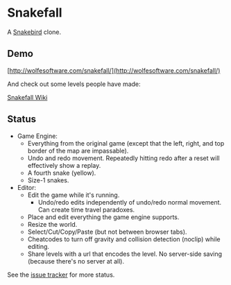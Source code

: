 # Snakefall

A [Snakebird](http://snakebird.noumenongames.com/) clone.

## Demo

[http://wolfesoftware.com/snakefall/](http://wolfesoftware.com/snakefall/)

And check out some levels people have made:

[Snakefall Wiki](https://github.com/thejoshwolfe/snakefall/wiki)

## Status

* Game Engine:
  * Everything from the original game (except that the left, right, and top border of the map are impassable).
  * Undo and redo movement. Repeatedly hitting redo after a reset will effectively show a replay.
  * A fourth snake (yellow).
  * Size-1 snakes.
* Editor:
  * Edit the game while it's running.
    * Undo/redo edits independently of undo/redo normal movement. Can create time travel paradoxes.
  * Place and edit everything the game engine supports.
  * Resize the world.
  * Select/Cut/Copy/Paste (but not between browser tabs).
  * Cheatcodes to turn off gravity and collision detection (noclip) while editing.
  * Share levels with a url that encodes the level. No server-side saving (because there's no server at all).

See the [issue tracker](https://github.com/thejoshwolfe/snakefall/issues) for more status.
